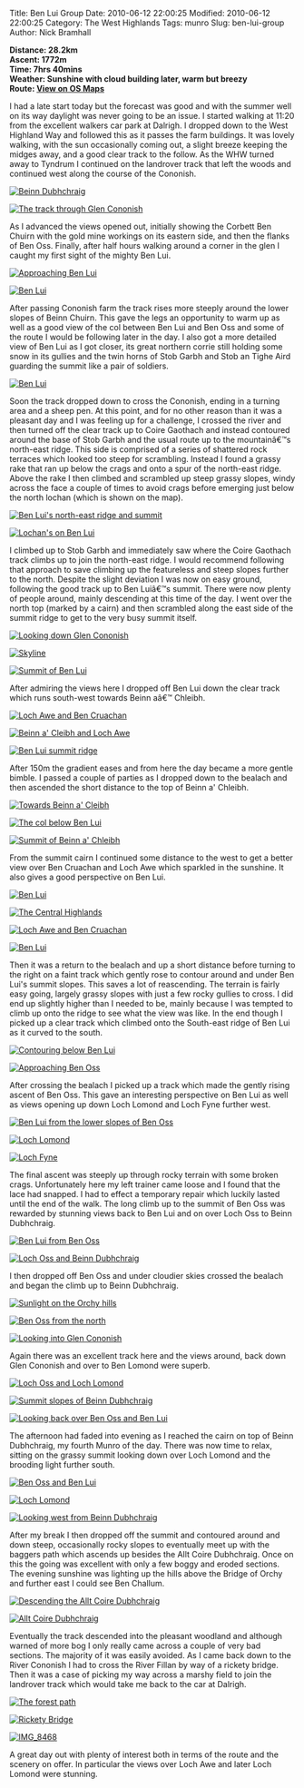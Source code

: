 Title: Ben Lui Group
Date: 2010-06-12 22:00:25
Modified: 2010-06-12 22:00:25
Category: The West Highlands
Tags: munro
Slug: ben-lui-group
Author: Nick Bramhall

**Distance: 28.2km  
Ascent: 1772m  
Time: 7hrs 40mins  
Weather: Sunshine with cloud building later, warm but breezy  
Route: [View on OS Maps](https://www.invertedworld.co.uk/hillwalking/hillwalk/128)**



I had a late start today but the forecast was good and with the summer well on its way daylight was never going to be an issue. I started walking at 11:20 from the excellent walkers car park at Dalrigh. I dropped down to the West Highland Way and followed this as it passes the farm buildings. It was lovely walking, with the sun occasionally coming out, a slight breeze keeping the midges away, and a good clear track to the follow. As the WHW turned away to Tyndrum I continued on the landrover track that left the woods and continued west along the course of the Cononish.

<!--more-->

[![Beinn Dubhchraig](https://live.staticflickr.com/4013/4705734616_da90623ae4_b.jpg "Beinn Dubhchraig")](https://www.flickr.com/photos/black_friction/4705734616/)



[![The track through Glen Cononish](https://live.staticflickr.com/4015/4705103859_ffcb40fbb1_b.jpg "The track through Glen Cononish")](https://www.flickr.com/photos/black_friction/4705103859/)



As I advanced the views opened out, initially showing the Corbett Ben Chuirn with the gold mine workings on its eastern side, and then the flanks of Ben Oss. Finally, after half hours walking around a corner in the glen I caught my first sight of the mighty Ben Lui.



[![Approaching Ben Lui](https://live.staticflickr.com/4071/4692480041_9c9c057d27_b.jpg "Approaching Ben Lui")](https://www.flickr.com/photos/black_friction/4692480041/)



[![Ben Lui](https://live.staticflickr.com/4017/4706843652_26d484e0a7_b.jpg "Ben Lui")](https://www.flickr.com/photos/black_friction/4706843652/)



After passing Cononish farm the track rises more steeply around the lower slopes of Beinn Chuirn. This gave the legs an opportunity to warm up as well as a good view of the col between Ben Lui and Ben Oss and some of the route I would be following later in the day. I also got a more detailed view of Ben Lui as I got closer, its great northern corrie still holding some snow in its gullies and the twin horns of Stob Garbh and Stob an Tighe Aird guarding the summit like a pair of soldiers.



[![Ben Lui](https://live.staticflickr.com/4007/4700911261_a60fc0d6d7_b.jpg "Ben Lui")](https://www.flickr.com/photos/black_friction/4700911261/)



Soon the track dropped down to cross the Cononish, ending in a turning area and a sheep pen. At this point, and for no other reason than it was a pleasant day and I was feeling up for a challenge, I crossed the river and then turned off the clear track up to Coire Gaothach and instead contoured around the base of Stob Garbh and the usual route up to the mountainâ€™s north-east ridge. This side is comprised of a series of shattered rock terraces which looked too steep for scrambling. Instead I found a grassy rake that ran up below the crags and onto a spur of the north-east ridge. Above the rake I then climbed and scrambled up steep grassy slopes, windy across the face a couple of times to avoid crags before emerging just below the north lochan (which is shown on the map).



[![Ben Lui's north-east ridge and summit](https://live.staticflickr.com/1293/4706216531_481b323d14_b.jpg "Ben Lui's north-east ridge and summit")](https://www.flickr.com/photos/black_friction/4706216531/)



[![Lochan's on Ben Lui](https://live.staticflickr.com/4054/4706220625_742243ed82_b.jpg "Lochan's on Ben Lui")](https://www.flickr.com/photos/black_friction/4706220625/)



I climbed up to Stob Garbh and immediately saw where the Coire Gaothach track climbs up to join the north-east ridge. I would recommend following that approach to save climbing up the featureless and steep slopes further to the north. Despite the slight deviation I was now on easy ground, following the good track up to Ben Luiâ€™s summit. There were now plenty of people around, mainly descending at this time of the day. I went over the north top (marked by a cairn) and then scrambled along the east side of the summit ridge to get to the very busy summit itself.



[![Looking down Glen Cononish](https://live.staticflickr.com/4052/4706865244_2d4f69d9aa_b.jpg "Looking down Glen Cononish")](https://www.flickr.com/photos/black_friction/4706865244/)



[![Skyline](https://live.staticflickr.com/4030/4710896092_590a0a796e_b.jpg "Skyline")](https://www.flickr.com/photos/black_friction/4710896092/)



[![Summit of Ben Lui](https://live.staticflickr.com/4070/4705107315_b16ea36597_b.jpg "Summit of Ben Lui")](https://www.flickr.com/photos/black_friction/4705107315/)



After admiring the views here I dropped off Ben Lui down the clear track which runs south-west towards Beinn aâ€™ Chleibh. 



[![Loch Awe and Ben Cruachan](https://live.staticflickr.com/1307/4705755502_388d5152b8_b.jpg "Loch Awe and Ben Cruachan")](https://www.flickr.com/photos/black_friction/4705755502/)



[![Beinn a' Cleibh and Loch Awe](https://live.staticflickr.com/4032/4705758420_044f5ab587_b.jpg "Beinn a' Cleibh and Loch Awe")](https://www.flickr.com/photos/black_friction/4705758420/)



[![Ben Lui summit ridge](https://live.staticflickr.com/4055/4705122883_26c3292e6c_b.jpg "Ben Lui summit ridge")](https://www.flickr.com/photos/black_friction/4705122883/)



After 150m the gradient eases and from here the day became a more gentle bimble. I passed a couple of parties as I dropped down to the bealach and then ascended the short distance to the top of Beinn a' Chleibh. 



[![Towards Beinn a' Cleibh](https://live.staticflickr.com/4071/4705136155_4aaa82b7ac_b.jpg "Towards Beinn a' Cleibh")](https://www.flickr.com/photos/black_friction/4705136155/)



[![The col below Ben Lui](https://live.staticflickr.com/4060/4705146853_a884dc9c63_b.jpg "The col below Ben Lui")](https://www.flickr.com/photos/black_friction/4705146853/)



[![Summit of Beinn a' Chleibh](https://live.staticflickr.com/1296/4705150841_14f76d92ff_b.jpg "Summit of Beinn a' Chleibh")](https://www.flickr.com/photos/black_friction/4705150841/)



From the summit cairn I continued some distance to the west to get a better view over Ben Cruachan and Loch Awe which sparkled in the sunshine. It also gives a good perspective on Ben Lui.



[![Ben Lui](https://live.staticflickr.com/4047/4705797664_59f50d23e7_b.jpg "Ben Lui")](https://www.flickr.com/photos/black_friction/4705797664/)



[![The Central Highlands](https://live.staticflickr.com/4051/4705157521_757eb45690_b.jpg "The Central Highlands")](https://www.flickr.com/photos/black_friction/4705157521/)



[![Loch Awe and Ben Cruachan](https://live.staticflickr.com/1266/4705163037_54663068f9_b.jpg "Loch Awe and Ben Cruachan")](https://www.flickr.com/photos/black_friction/4705163037/)



[![Ben Lui](https://live.staticflickr.com/4024/4705172159_1e35e7a2f4_b.jpg "Ben Lui")](https://www.flickr.com/photos/black_friction/4705172159/)

 

Then it was a return to the bealach and up a short distance before turning to the right on a faint track which gently rose to contour around and under Ben Lui's summit slopes. This saves a lot of reascending. The terrain is fairly easy going, largely grassy slopes with just a few rocky gullies to cross. I did end up slightly higher than I needed to be, mainly because I was tempted to climb up onto the ridge to see what the view was like. In the end though I picked up a clear track which climbed onto the South-east ridge of Ben Lui as it curved to the south.



[![Contouring below Ben Lui](https://live.staticflickr.com/4015/4705184659_7d4a399b1c_b.jpg "Contouring below Ben Lui")](https://www.flickr.com/photos/black_friction/4705184659/)



[![Approaching Ben Oss](https://live.staticflickr.com/4055/4705830614_19652e28b0_b.jpg "Approaching Ben Oss")](https://www.flickr.com/photos/black_friction/4705830614/)



After crossing the bealach I picked up a track which made the gently rising ascent of Ben Oss. This gave an interesting perspective on Ben Lui as well as views opening up down Loch Lomond and Loch Fyne further west.



[![Ben Lui from the lower slopes of Ben Oss](https://live.staticflickr.com/4005/4705190177_52be5a94e4_b.jpg "Ben Lui from the lower slopes of Ben Oss")](https://www.flickr.com/photos/black_friction/4705190177/)



[![Loch Lomond](https://live.staticflickr.com/1266/4705836346_e90e2ac9d0_b.jpg "Loch Lomond")](https://www.flickr.com/photos/black_friction/4705836346/)



[![Loch Fyne](https://live.staticflickr.com/4030/4705195371_90e94e7645_b.jpg "Loch Fyne")](https://www.flickr.com/photos/black_friction/4705195371/)



The final ascent was steeply up through rocky terrain with some broken crags. Unfortunately here my left trainer came loose and I found that the lace had snapped. I had to effect a temporary repair which luckily lasted until the end of the walk. The long climb up to the summit of Ben Oss was rewarded by stunning views back to Ben Lui and on over Loch Oss to Beinn Dubhchraig.



[![Ben Lui from Ben Oss](https://live.staticflickr.com/4026/4705844206_5310c16aed_b.jpg "Ben Lui from Ben Oss")](https://www.flickr.com/photos/black_friction/4705844206/)



[![Loch Oss and Beinn Dubhchraig](https://live.staticflickr.com/1298/4705850362_a1638dd62e_b.jpg "Loch Oss and Beinn Dubhchraig")](https://www.flickr.com/photos/black_friction/4705850362/)



I then dropped off Ben Oss and under cloudier skies crossed the bealach and began the climb up to Beinn Dubhchraig.



[![Sunlight on the Orchy hills](https://live.staticflickr.com/4070/4705217573_2de32dcd73_b.jpg "Sunlight on the Orchy hills")](https://www.flickr.com/photos/black_friction/4705217573/)



[![Ben Oss from the north](https://live.staticflickr.com/4019/4705857960_0c856e2fc5_b.jpg "Ben Oss from the north")](https://www.flickr.com/photos/black_friction/4705857960/)



[![Looking into Glen Cononish](https://live.staticflickr.com/4046/4705868786_4faac1e4fa_b.jpg "Looking into Glen Cononish")](https://www.flickr.com/photos/black_friction/4705868786/)



Again there was an excellent track here and the views around, back down Glen Cononish and over to Ben Lomond were superb.



[![Loch Oss and Loch Lomond](https://live.staticflickr.com/4059/4705228575_298110a8a3_b.jpg "Loch Oss and Loch Lomond")](https://www.flickr.com/photos/black_friction/4705228575/)



[![Summit slopes of Beinn Dubhchraig](https://live.staticflickr.com/4052/4705237583_c58c4918bd_b.jpg "Summit slopes of Beinn Dubhchraig")](https://www.flickr.com/photos/black_friction/4705237583/)



[![Looking back over Ben Oss and Ben Lui](https://live.staticflickr.com/1289/4705877306_3dc6787cdc_b.jpg "Looking back over Ben Oss and Ben Lui")](https://www.flickr.com/photos/black_friction/4705877306/)



The afternoon had faded into evening as I reached the cairn on top of Beinn Dubhchraig, my fourth Munro of the day. There was now time to relax, sitting on the grassy summit looking down over Loch Lomond and the brooding light further south.



[![Ben Oss and Ben Lui](https://live.staticflickr.com/4044/4705245459_a22ec640ac_b.jpg "Ben Oss and Ben Lui")](https://www.flickr.com/photos/black_friction/4705245459/)



[![Loch Lomond](https://live.staticflickr.com/4016/4705250389_c230cf34d0_b.jpg "Loch Lomond")](https://www.flickr.com/photos/black_friction/4705250389/)



[![Looking west from Beinn Dubhchraig](https://live.staticflickr.com/4059/4705242639_3a7845c987_b.jpg "Looking west from Beinn Dubhchraig")](https://www.flickr.com/photos/black_friction/4705242639/)



After my break I then dropped off the summit and contoured around and down steep, occasionally rocky slopes to eventually meet up with the baggers path which ascends up besides the Allt Coire Dubhchraig. Once on this the going was excellent with only a few boggy and eroded sections. The evening sunshine was lighting up the hills above the Bridge of Orchy and further east I could see Ben Challum.



[![Descending the Allt Coire Dubhchraig](https://live.staticflickr.com/1286/4705264185_9bb78f2b1e_b.jpg "Descending the Allt Coire Dubhchraig")](https://www.flickr.com/photos/black_friction/4705264185/)



[![Allt Coire Dubhchraig](https://live.staticflickr.com/4065/4694235017_87b0fb9039_b.jpg "Allt Coire Dubhchraig")](https://www.flickr.com/photos/black_friction/4694235017/)



Eventually the track descended into the pleasant woodland and although warned of more bog I only really came across a couple of very bad sections. The majority of it was easily avoided. As I came back down to the River Cononish I had to cross the River Fillan by way of a rickety bridge. Then it was a case of picking my way across a marshy field to join the landrover track which would take me back to the car at Dalrigh.



[![The forest path](https://live.staticflickr.com/4025/4705271023_03ddf7cca6_b.jpg "The forest path")](https://www.flickr.com/photos/black_friction/4705271023/)



[![Rickety Bridge](https://live.staticflickr.com/4051/4705274625_51be3c1104_b.jpg "Rickety Bridge")](https://www.flickr.com/photos/black_friction/4705274625/)



[![IMG_8468](https://live.staticflickr.com/4062/4710904878_ab26c16bf4_b.jpg "IMG_8468")](https://www.flickr.com/photos/black_friction/4710904878/)



A great day out with plenty of interest both in terms of the route and the scenery on offer. In particular the views over Loch Awe and later Loch Lomond were stunning.
